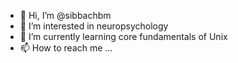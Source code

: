 - 👋 Hi, I’m @sibbachbm
- 👀 I’m interested in neuropsychology 
- 🌱 I’m currently learning core fundamentals of Unix 
- 📫 How to reach me ...

<!---
sibbachbm/sibbachbm is a ✨ special ✨ repository because its `README.md` (this file) appears on your GitHub profile.
You can click the Preview link to take a look at your changes.
--->

